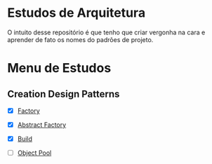 # Estudos de Arquitetura

O intuito desse repositório é que tenho que criar vergonha na cara e aprender de fato os nomes do padrões de projeto.

# Menu de Estudos

## Creation Design Patterns

- [x] [Factory](factory/factory.md)
- [x] [Abstract Factory](abstract-factory/abstract-factory.md)
- [x] [Build](build/build.md)
- [ ] [Object Pool](object-pool/object-pool.md)


